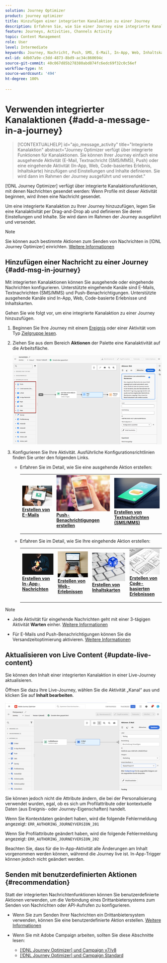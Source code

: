 ```yaml
---
solution: Journey Optimizer
product: journey optimizer
title: Hinzufügen einer integrierten Kanalaktion zu einer Journey
description: Erfahren Sie, wie Sie einer Journey eine integrierte Kanalaktion hinzufügen
feature: Journeys, Activities, Channels Activity
topic: Content Management
role: User
level: Intermediate
keywords: Journey, Nachricht, Push, SMS, E-Mail, In-App, Web, Inhaltskarte, Code-basiertes Erlebnis
exl-id: 4db07a9e-c3dd-4873-8bd9-ac34c860694c
source-git-commit: 40c067d85b278380abd874fc6edc69f32c0c56ef
workflow-type: ht
source-wordcount: '494'
ht-degree: 100%

---
```


# Verwenden integrierter Kanalaktionen {#add-a-message-in-a-journey}

>[!CONTEXTUALHELP]
>id="ajo_message_activity"
>title="Integrierte Kanalaktion"
>abstract="Journey Optimizer verfügt über integrierte Funktionen für Kanalaktionen. Sie können Ihrer Journey einfach eine ausgehende Aktivität (E-Mail, Textnachricht (SMS/MMS), Push) oder eine eingehende Aktivität (In-App, Web, Code-basiertes Erlebnis, Inhaltskarte) hinzufügen und Einstellungen und Inhalte definieren. Sie wird dann im Rahmen der Journey ausgeführt und versendet."

[!DNL Journey Optimizer] verfügt über integrierte Kanalaktionsfunktionen, mit denen Nachrichten gesendet werden: Wenn Profile mit dieser Aktivität beginnen, wird ihnen eine Nachricht gesendet.

Um eine integrierte Kanalaktion zu Ihrer Journey hinzuzufügen, legen Sie eine Kanalaktivität per Drag-and-Drop ab und definieren Sie deren Einstellungen und Inhalte. Sie wird dann im Rahmen der Journey ausgeführt und versendet.

>[!NOTE]
>
>Sie können auch bestimmte Aktionen zum Senden von Nachrichten in [!DNL Journey Optimizer] einrichten. [Weitere Informationen](#recommendation)

## Hinzufügen einer Nachricht zu einer Journey  {#add-msg-in-journey}

Mit integrierten Kanalaktionen können Sie ausgehende oder eingehende Nachrichten konfigurieren. Unterstützte eingehende Kanäle sind E-Mails, Textnachrichten (SMS/MMS) und Push-Benachrichtigungen. Unterstützte ausgehende Kanäle sind In-App, Web, Code-basierte Erlebnisse und Inhaltskarten.

Gehen Sie wie folgt vor, um eine integrierte Kanalaktion zu einer Journey hinzuzufügen.

1. Beginnen Sie Ihre Journey mit einem [Ereignis](general-events.md) oder einer Aktivität vom Typ [Zielgruppe lesen](read-audience.md).

1. Ziehen Sie aus dem Bereich **Aktionen** der Palette eine Kanalaktivität auf die Arbeitsfläche.

   ![](assets/journey-web-activity.png)


1. Konfigurieren Sie Ihre Aktivität. Ausführliche Konfigurationsrichtlinien finden Sie unter den folgenden Links.

   * Erfahren Sie im Detail, wie Sie eine ausgehende Aktion erstellen:

     <table style="table-layout:fixed">
      <tr style="border: 0;">
      <td>
      <a href="../email/create-email.md">
      <img alt="Lead" src="../assets/do-not-localize/email.jpg">
      </a>
      <div><a href="../email/create-email.md"><strong>Erstellen von E-Mails</strong>
      </div>
      <p>
      </td>
      <td>
      <a href="../push/create-push.md">
      <img alt="Gelegentlich" src="../assets/do-not-localize/push.jpg">
      </a>
      <div>
      <a href="../push/create-push.md"><strong>Push-Benachrichtigungen erstellen<strong></a>
      </div>
      <p>
      </td>
      <td>
      <a href="../sms/create-sms.md">
      <img alt="Validierung" src="../assets/do-not-localize/sms.jpg">
      </a>
      <div>
      <a href="../sms/create-sms.md"><strong>Erstellen von Textnachrichten (SMS/MMS)</strong></a>
      </div>
      <p>
      </td>
      </tr>
      </table>

   * Erfahren Sie im Detail, wie Sie Ihre eingehende Aktion erstellen:

     <table style="table-layout:fixed">
      <tr style="border: 0;">
      <td>
      <a href="../in-app/create-in-app.md">
      <img alt="Lead" src="../assets/do-not-localize/in-app.jpg">
      </a>
      <div><a href="../in-app/create-in-app.md"><strong>Erstellen von In-App-Nachrichten</strong>
      </div>
      <p>
      </td>
      <td>
      <a href="../web/create-web.md">
      <img alt="Lead" src="../assets/do-not-localize/web-create.jpg">
      </a>
      <div><a href="../web/create-web.md"><strong>Erstellen von Web-Erlebnissen</strong>
      </div>
      <p>
      </td>
      <td>
      <a href="../content-card/create-content-card.md">
      <img alt="Lead" src="../assets/do-not-localize/sms-config.jpg">
      </a>
      <div><a href="../content-card/create-content-card.md"><strong>Erstellen von Inhaltskarten</strong>
      </div>
      <p>
      </td>
      <td>
      <a href="../code-based/create-code-based.md">
      <img alt="Gelegentlich" src="../assets/do-not-localize/web-design.jpg">
      </a>
      <div>
      <a href="../code-based/create-code-based.md"><strong>Erstellen von Code-basierten Erlebnissen<strong></a>
      </div>
      <p>
      </td>
      </tr>
      </table>

>[!NOTE]
>
>* Jede Aktivität für eingehende Nachrichten geht mit einer 3-tägigen Aktivität **Warten** einher. [Weitere Informationen](wait-activity.md#auto-wait-node)
>
>* Für E-Mails und Push-Benachrichtigungen können Sie die Versandzeitoptimierung aktivieren. [Weitere Informationen](send-time-optimization.md)



## Aktualisieren von Live Content {#update-live-content}

Sie können den Inhalt einer integrierten Kanalaktion in einer Live-Journey aktualisieren.

Öffnen Sie dazu Ihre Live-Journey, wählen Sie die Aktivität „Kanal“ aus und klicken Sie auf **Inhalt bearbeiten**.

![](assets/add-a-message2.png)

Sie können jedoch nicht die Attribute ändern, die bei der Personalisierung verwendet wurden, egal, ob es sich um Profilattribute oder kontextuelle Daten (aus Ereignis- oder Journey-Eigenschaften) handelt.

Wenn Sie Kontextdaten geändert haben, wird die folgende Fehlermeldung angezeigt: `ERR_AUTHORING_JOURNEYVERSION_201`

Wenn Sie Profilattribute geändert haben, wird die folgende Fehlermeldung angezeigt: `ERR_AUTHORING_JOURNEYVERSION_202`

Beachten Sie, dass für die In-App-Aktivität alle Änderungen am Inhalt vorgenommen werden können, während die Journey live ist. In-App-Trigger können jedoch nicht geändert werden.

## Senden mit benutzerdefinierten Aktionen {#recommendation}

Statt der integrierten Nachrichtenfunktionen können Sie benutzerdefinierte Aktionen verwenden, um die Verbindung eines Drittanbietersystems zum Senden von Nachrichten oder API-Aufrufen zu konfigurieren.

* Wenn Sie zum Senden Ihrer Nachrichten ein Drittanbietersystem verwenden, können Sie eine benutzerdefinierte Aktion erstellen. [Weitere Informationen](../action/action.md)

* Wenn Sie mit Adobe Campaign arbeiten, sollten Sie diese Abschnitte lesen:

   * [[!DNL Journey Optimizer] und Campaign v7/v8](../action/acc-action.md)
   * [[!DNL Journey Optimizer] und Campaign Standard](../action/acs-action.md)